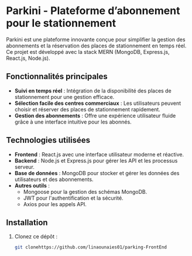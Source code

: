 
# Parkini - Plateforme d’abonnement pour le stationnement  

Parkini est une plateforme innovante conçue pour simplifier la gestion des abonnements et la réservation des places de stationnement en temps réel. Ce projet est développé avec la stack MERN (MongoDB, Express.js, React.js, Node.js).  

## Fonctionnalités principales  

- **Suivi en temps réel** : Intégration de la disponibilité des places de stationnement pour une gestion efficace.  
- **Sélection facile des centres commerciaux** : Les utilisateurs peuvent choisir et réserver des places de stationnement rapidement.  
- **Gestion des abonnements** : Offre une expérience utilisateur fluide grâce à une interface intuitive pour les abonnés.  

## Technologies utilisées  

- **Frontend** : React.js avec une interface utilisateur moderne et réactive.  
- **Backend** : Node.js et Express.js pour gérer les API et les processus serveur.  
- **Base de données** : MongoDB pour stocker et gérer les données des utilisateurs et des abonnements.  
- **Autres outils** :  
  - Mongoose pour la gestion des schémas MongoDB.  
  - JWT pour l'authentification et la sécurité.  
  - Axios pour les appels API.  

## Installation  

1. Clonez ce dépôt :  
   ```bash
   git clonehttps://github.com/linaounaies01/parking-FrontEnd
   

